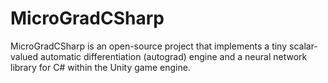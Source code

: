 # MicroGradCSharp
MicroGradCSharp is an open-source project that implements a tiny scalar-valued automatic differentiation (autograd) engine and a neural network library for C# within the Unity game engine.
